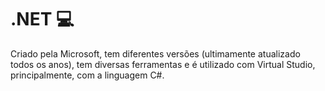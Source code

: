 # .NET :computer:

Criado pela Microsoft, tem diferentes versões (ultimamente atualizado todos os anos), tem diversas ferramentas e é utilizado com Virtual Studio, principalmente, com a linguagem C#.